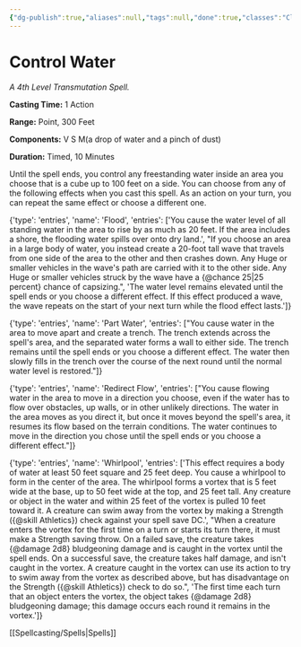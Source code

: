 ```yaml
---
{"dg-publish":true,"aliases":null,"tags":null,"done":true,"classes":"Cleric, Druid, Wizard,","spellLevel":4,"school":"Transmutation","source":"PHB","permalink":"/spells/control-water/","dgHomeLink":false,"dgPassFrontmatter":true}
---
```


# Control Water
*A 4th Level Transmutation Spell.*

**Casting Time:** 1 Action

**Range:** Point, 300 Feet

**Components:** V S M(a drop of water and a pinch of dust)

**Duration:** Timed, 10 Minutes

Until the spell ends, you control any freestanding water inside an area you choose that is a cube up to 100 feet on a side. You can choose from any of the following effects when you cast this spell. As an action on your turn, you can repeat the same effect or choose a different one.



{'type': 'entries', 'name': 'Flood', 'entries': ['You cause the water level of all standing water in the area to rise by as much as 20 feet. If the area includes a shore, the flooding water spills over onto dry land.', "If you choose an area in a large body of water, you instead create a 20-foot tall wave that travels from one side of the area to the other and then crashes down. Any Huge or smaller vehicles in the wave's path are carried with it to the other side. Any Huge or smaller vehicles struck by the wave have a {@chance 25|25 percent} chance of capsizing.", 'The water level remains elevated until the spell ends or you choose a different effect. If this effect produced a wave, the wave repeats on the start of your next turn while the flood effect lasts.']}



{'type': 'entries', 'name': 'Part Water', 'entries': ["You cause water in the area to move apart and create a trench. The trench extends across the spell's area, and the separated water forms a wall to either side. The trench remains until the spell ends or you choose a different effect. The water then slowly fills in the trench over the course of the next round until the normal water level is restored."]}



{'type': 'entries', 'name': 'Redirect Flow', 'entries': ["You cause flowing water in the area to move in a direction you choose, even if the water has to flow over obstacles, up walls, or in other unlikely directions. The water in the area moves as you direct it, but once it moves beyond the spell's area, it resumes its flow based on the terrain conditions. The water continues to move in the direction you chose until the spell ends or you choose a different effect."]}



{'type': 'entries', 'name': 'Whirlpool', 'entries': ['This effect requires a body of water at least 50 feet square and 25 feet deep. You cause a whirlpool to form in the center of the area. The whirlpool forms a vortex that is 5 feet wide at the base, up to 50 feet wide at the top, and 25 feet tall. Any creature or object in the water and within 25 feet of the vortex is pulled 10 feet toward it. A creature can swim away from the vortex by making a Strength ({@skill Athletics}) check against your spell save DC.', "When a creature enters the vortex for the first time on a turn or starts its turn there, it must make a Strength saving throw. On a failed save, the creature takes {@damage 2d8} bludgeoning damage and is caught in the vortex until the spell ends. On a successful save, the creature takes half damage, and isn't caught in the vortex. A creature caught in the vortex can use its action to try to swim away from the vortex as described above, but has disadvantage on the Strength ({@skill Athletics}) check to do so.", 'The first time each turn that an object enters the vortex, the object takes {@damage 2d8} bludgeoning damage; this damage occurs each round it remains in the vortex.']}

[[Spellcasting/Spells|Spells]]